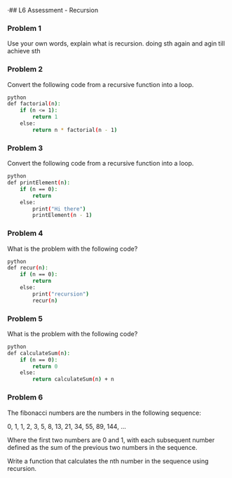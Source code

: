 ·## L6 Assessment - Recursion
### Problem 1

Use your own words, explain what is recursion.
doing sth again and agin till achieve sth
### Problem 2

Convert the following code from a recursive function into a loop.
```bash 
python
def factorial(n):
    if (n <= 1):
        return 1
    else:
        return n * factorial(n - 1)
```

### Problem 3

Convert the following code from a recursive function into a loop.
```bash
python
def printElement(n):
    if (n == 0):
        return
    else:
        print("Hi there")
        printElement(n - 1)
```

### Problem 4

What is the problem with the following code?
```bash 
python
def recur(n):
    if (n == 0):
        return
    else:
        print("recursion")
        recur(n)

```

### Problem 5

What is the problem with the following code?
```bash 
python
def calculateSum(n):
    if (n == 0):
        return 0
    else:
        return calculateSum(n) + n
```
### Problem 6

The fibonacci numbers are the numbers in the following sequence:

0, 1, 1, 2, 3, 5, 8, 13, 21, 34, 55, 89, 144, ...

Where the first two numbers are 0 and 1, with each subsequent number defined as the sum of the previous two numbers in the sequence.

Write a function that calculates the nth number in the sequence using recursion.
